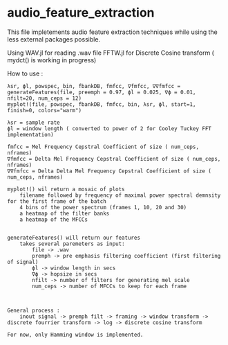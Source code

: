 # audio_feature_extraction


This file impletements audio feature extraction techniques while using the less external packages possible.

Using
    WAV.jl for reading .wav file
    FFTW.jl for Discrete Cosine transform ( mydct() is working in progress)

How to use :

    λsr, ϕl, powspec, bin, fbankDB, fmfcc, ∇fmfcc, ∇∇fmfcc = generateFeatures(file, preemph = 0.97, ϕl = 0.025, ∇ϕ = 0.01, nfilt=20, num_ceps = 12)
    myplot!(file, powspec, fbankDB, fmfcc, bin, λsr, ϕl, start=1, finish=0, colors="warm")

    λsr = sample rate
    ϕl = window length ( converted to power of 2 for Cooley Tuckey FFT implementation)

    fmfcc = Mel Frequency Cepstral Coefficient of size ( num_ceps, nframes)
    ∇fmfcc = Delta Mel Frequency Cepstral Coefficient of size ( num_ceps, nframes)
    ∇∇fmfcc = Delta Delta Mel Frequency Cepstral Coefficient of size ( num_ceps, nframes)

    myplot!() wil return a mosaic of plots
        filename followed by frequency of maximal power spectral demnsity for the first frame of the batch
        4 bins of the power spectrum (frames 1, 10, 20 and 30)
        a heatmap of the filter banks
        a heatmap of the MFCCs


    generateFeatures() will return our features
        takes several paremeters as input:
            file -> .wav
            premph -> pre emphasis filtering coefficient (first filtering of signal)
            ϕl -> window length in secs
            ∇ϕ -> hopsize in secs
            nfilt -> number of filters for generating mel scale
            num_ceps -> number of MFCCs to keep for each frame



    General process :
        inout signal -> premph filt -> framing -> window transform -> discrete fourrier transform -> log -> discrete cosine transform

    For now, only Hamming window is implemented.

